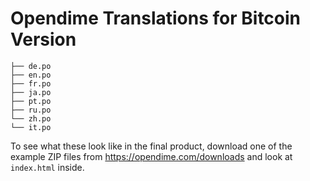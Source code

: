 # Opendime Translations for Bitcoin Version

```
├── de.po
├── en.po
├── fr.po
├── ja.po
├── pt.po
├── ru.po
└── zh.po
└── it.po
```

To see what these look like in the final product, download one of
the example ZIP files from <https://opendime.com/downloads> and
look at `index.html` inside.
